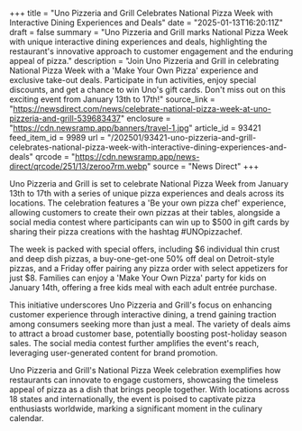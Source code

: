 +++
title = "Uno Pizzeria and Grill Celebrates National Pizza Week with Interactive Dining Experiences and Deals"
date = "2025-01-13T16:20:11Z"
draft = false
summary = "Uno Pizzeria and Grill marks National Pizza Week with unique interactive dining experiences and deals, highlighting the restaurant's innovative approach to customer engagement and the enduring appeal of pizza."
description = "Join Uno Pizzeria and Grill in celebrating National Pizza Week with a 'Make Your Own Pizza' experience and exclusive take-out deals. Participate in fun activities, enjoy special discounts, and get a chance to win Uno's gift cards. Don't miss out on this exciting event from January 13th to 17th!"
source_link = "https://newsdirect.com/news/celebrate-national-pizza-week-at-uno-pizzeria-and-grill-539683437"
enclosure = "https://cdn.newsramp.app/banners/travel-1.jpg"
article_id = 93421
feed_item_id = 9989
url = "/202501/93421-uno-pizzeria-and-grill-celebrates-national-pizza-week-with-interactive-dining-experiences-and-deals"
qrcode = "https://cdn.newsramp.app/news-direct/qrcode/251/13/zeroo7rm.webp"
source = "News Direct"
+++

<p>Uno Pizzeria and Grill is set to celebrate National Pizza Week from January 13th to 17th with a series of unique pizza experiences and deals across its locations. The celebration features a 'Be your own pizza chef' experience, allowing customers to create their own pizzas at their tables, alongside a social media contest where participants can win up to $500 in gift cards by sharing their pizza creations with the hashtag #UNOpizzachef.</p><p>The week is packed with special offers, including $6 individual thin crust and deep dish pizzas, a buy-one-get-one 50% off deal on Detroit-style pizzas, and a Friday offer pairing any pizza order with select appetizers for just $8. Families can enjoy a 'Make Your Own Pizza' party for kids on January 14th, offering a free kids meal with each adult entrée purchase.</p><p>This initiative underscores Uno Pizzeria and Grill's focus on enhancing customer experience through interactive dining, a trend gaining traction among consumers seeking more than just a meal. The variety of deals aims to attract a broad customer base, potentially boosting post-holiday season sales. The social media contest further amplifies the event's reach, leveraging user-generated content for brand promotion.</p><p>Uno Pizzeria and Grill's National Pizza Week celebration exemplifies how restaurants can innovate to engage customers, showcasing the timeless appeal of pizza as a dish that brings people together. With locations across 18 states and internationally, the event is poised to captivate pizza enthusiasts worldwide, marking a significant moment in the culinary calendar.</p>